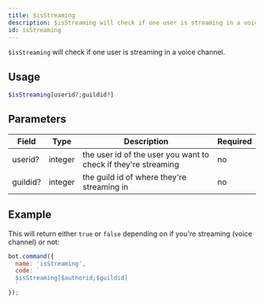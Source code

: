 ```yaml
---
title: $isStreaming 
description: $isStreaming will check if one user is streaming in a voice channel.
id: isStreaming
---
```


`$isStreaming` will check if one user is streaming in a voice channel.

## Usage

```php
$isStreaming[userid?;guildid?]
```

## Parameters 


| Field     | Type    | Description                                        | Required |
|-----------|---------|----------------------------------------------------|----------|
| userid?      | integer  | the user id of the user you want to check if they're streaming                             | no      |
| guildid?     | integer  | the guild id of where they're streaming in          | no       |


## Example

This will return either `true` or `false` depending on if you're streaming (voice channel) or not:

```javascript
bot.command({
  name: 'isStreaming',
  code: `
  $isStreaming[$authorid;$guildid]
  `
});
```
